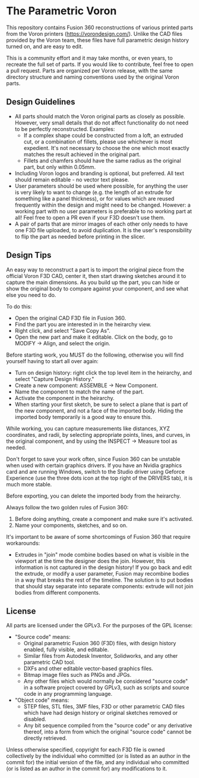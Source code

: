 # The Parametric Voron

This repository contains Fusion 360 reconstructions of various printed parts from the Voron printers (https://vorondesign.com/). Unlike the CAD files provided by the Voron team, these files have full parametric design history turned on, and are easy to edit.

This is a community effort and it may take months, or even years, to recreate the full set of parts. If you would like to contribute, feel free to open a pull request. Parts are organized per Voron release, with the same directory structure and naming conventions used by the original Voron parts.

## Design Guidelines

* All parts should match the Voron original parts as closely as possible.
  However, very small details that do not affect functionality do not need to be
  perfectly reconstructed. Examples:
  * If a complex shape could be constructed from a loft, an extruded cut,
    or a combination of fillets, please use whichever is most expedient.
    It's not necessary to choose the one which most exactly matches the
    result achieved in the original part.
  * Fillets and chamfers should have the same radius as the original
    part, but only within 0.05mm.
* Including Voron logos and branding is optional, but preferred. All text should
  remain editable - no vector text please.
* User parameters should be used where possible, for anything the user
  is very likely to want to change (e.g. the length of an extrude for
  something like a panel thickness), or for values which are reused frequently
  within the design and might need to be changed. However: a working part
  with no user parameters is preferable to no working part at all!
  Feel free to open a PR even if your F3D doesn't use them.
* A pair of parts that are mirror images of each other only needs to have one
  F3D file uploaded, to avoid duplication. It is the user's responsibility
  to flip the part as needed before printing in the slicer.

## Design Tips

An easy way to reconstruct a part is to import the original piece from the
official Voron F3D CAD, center it, then start drawing sketches around it to
capture the main dimensions. As you build up the part, you can hide or show the
original body to compare against your component, and see what else you need to do.

To do this:

* Open the original CAD F3D file in Fusion 360.
* Find the part you are interested in in the heirarchy view.
* Right click, and select "Save Copy As".
* Open the new part and make it editable. Click on the body, go to
  MODIFY -> Align, and select the origin.

Before starting work, you MUST do the following, otherwise you will find
yourself having to start all over again:

* Turn on design history: right click the top level item in the heirarchy,
  and select "Capture Design History."
* Create a new component: ASSEMBLE -> New Component.
* Name the component to match the name of the part.
* Activate the component in the heirarchy.
* When starting your first sketch, be sure to select a plane that is
  part of the new component, and not a face of the imported body.
  Hiding the imported body temporarily is a good way to ensure this.

While working, you can capture measurements like distances, XYZ coordinates,
and radii, by selecting appropriate points, lines, and curves, in the original
component, and by using the INSPECT -> Measure tool as needed.

Don't forget to save your work often, since Fusion 360 can be unstable when
used with certain graphics drivers. If you have an Nvidia graphics card
and are running Windows, switch to the Studio driver using Geforce Experience
(use the three dots icon at the top right of the DRIVERS tab), it is much
more stable.

Before exporting, you can delete the imported body from the heirarchy.

Always follow the two golden rules of Fusion 360:

1. Before doing anything, create a component and make sure it's activated.
2. Name your components, sketches, and so on.

It's important to be aware of some shortcomings of Fusion 360 that require
workarounds:

* Extrudes in "join" mode combine bodies based on what is visible in the
  viewport at the time the designer does the join. However, this information
  is not captured in the design history! If you go back and edit the extrude,
  or modify a user parameter, Fusion may recombine bodies in a way that
  breaks the rest of the timeline. The solution is to put bodies that
  should stay separate into separate components: extrude will not join bodies
  from different components.

## License

All parts are licensed under the GPLv3. For the purposes of the GPL license:

- "Source code" means:
  - Original parametric Fusion 360 (F3D) files, with design history enabled, fully visible, and editable.
  - Similar files from Autodesk Inventor, Solidworks, and any other parametric CAD tool.
  - DXFs and other editable vector-based graphics files.
  - Bitmap image files such as PNGs and JPGs.
  - Any other files which would normally be considered "source code" in a software project covered by GPLv3, such as scripts and source code in any programming language.
- "Object code" means:
  - STEP files, STL files, 3MF files, F3D or other parametric CAD files which have had design history or original sketches removed or disabled.
  - Any bit sequence compiled from the "source code" or any derivative thereof, into a form from which the original "source code" cannot be directly retrieved.

Unless otherwise specified, copyright for each F3D file is owned collectively by the individual who committed (or is listed as an author in the commit for) the initial version of the file, and any individual who committed (or is listed as an author in the commit for) any modifications to it.